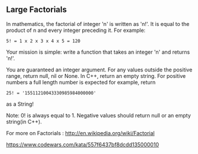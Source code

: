 Large Factorials
--

In mathematics, the factorial of integer 'n' is written as 'n!'. It is equal to the product of n and every integer preceding it. 
For example: 
~~~~ 
5! = 1 x 2 x 3 x 4 x 5 = 120 
~~~~

Your mission is simple: write a function that takes an integer 'n' and returns 'n!'.

You are guaranteed an integer argument. For any values outside the positive range, return null, nil or None. In C++, return an empty string. For positive numbers a full length number is expected for example, return 
~~~~
25! = '15511210043330985984000000'
~~~~ 
as a String!

Note: 0! is always equal to 1. Negative values should return null or an empty string(in C++).

For more on Factorials : http://en.wikipedia.org/wiki/Factorial

https://www.codewars.com/kata/557f6437bf8dcdd135000010